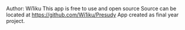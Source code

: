 Author: Wi1iku
This app is free to use and open source
Source can be located at https://github.com/Wi1iku/Presudy
App created as final year project.
